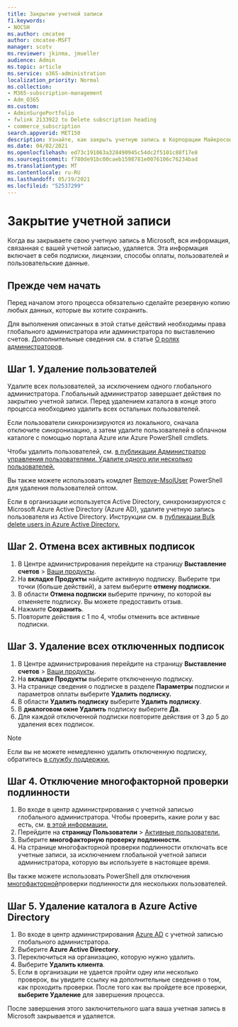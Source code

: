 ```yaml
---
title: Закрытие учетной записи
f1.keywords:
- NOCSH
ms.author: cmcatee
author: cmcatee-MSFT
manager: scotv
ms.reviewer: jkinma, jmueller
audience: Admin
ms.topic: article
ms.service: o365-administration
localization_priority: Normal
ms.collection:
- M365-subscription-management
- Adm_O365
ms.custom:
- AdminSurgePortfolio
- fwlink 2133922 to Delete subscription heading
- commerce_subscription
search.appverid: MET150
description: Узнайте, как закрыть учетную запись в Корпорации Майкрософт.
ms.date: 04/02/2021
ms.openlocfilehash: ed73c191063a328490945c54dc2f5101c88f17e8
ms.sourcegitcommit: f780de91bc00caeb1598781e0076106c76234bad
ms.translationtype: MT
ms.contentlocale: ru-RU
ms.lasthandoff: 05/19/2021
ms.locfileid: "52537299"
---
```

# <a name="close-your-account"></a>Закрытие учетной записи

Когда вы закрываете свою учетную запись в Microsoft, вся информация, связанная с вашей учетной записью, удаляется. Эта информация включает в себя подписки, лицензии, способы оплаты, пользователей и пользовательские данные.

## <a name="before-you-begin"></a>Прежде чем начать

Перед началом этого процесса обязательно сделайте резервную копию любых данных, которые вы хотите сохранить.

Для выполнения описанных в этой статье действий необходимы права глобального администратора или администратора по выставлению счетов. Дополнительные сведения см. в статье [О ролях администраторов](../admin/add-users/about-admin-roles.md).

## <a name="step-1-delete-users"></a>Шаг 1. Удаление пользователей

Удалите всех пользователей, за исключением одного глобального администратора. Глобальный администратор завершает действия по закрытию учетной записи. Перед удалением каталога в конце этого процесса необходимо удалить всех остальных пользователей.

Если пользователи синхронизируются из локального, сначала отключите синхронизацию, а затем удалите пользователей в облачном каталоге с помощью портала Azure или Azure PowerShell cmdlets.

Чтобы удалить пользователей, см. [в публикации Администратор управления пользователями. Удалите одного или несколько пользователей.](../admin/add-users/delete-a-user.md#user-management-admin-delete-one-or-more-users-from-office-365)

Вы также можете использовать комдлет [Remove-MsolUser](/powershell/module/msonline/remove-msoluser) PowerShell для удаления пользователей оптом.

Если в организации используется Active Directory, синхронизируются с Microsoft Azure Active Directory (Azure AD), удалите учетную запись пользователя из Active Directory. Инструкции см. в [публикации Bulk delete users in Azure Active Directory.](/azure/active-directory/users-groups-roles/users-bulk-delete)

## <a name="step-2-cancel-all-active-subscriptions"></a>Шаг 2. Отмена всех активных подписок

1. В Центре администрирования перейдите на страницу **Выставление счетов** > <a href="https://go.microsoft.com/fwlink/p/?linkid=842054" target="_blank">Ваши продукты</a>.
2. На **вкладке Продукты** найдите активную подписку. Выберите три точки (больше действий), а затем выберите **отмену подписки.**
3. В области **Отмена подписки** выберите причину, по которой вы отменяете подписку. Вы можете предоставить отзыв.
4. Нажмите **Сохранить**.
5. Повторите действия с 1 по 4, чтобы отменить все активные подписки.

## <a name="step-3-delete-all-disabled-subscriptions"></a>Шаг 3. Удаление всех отключенных подписок

1. В Центре администрирования перейдите на страницу **Выставление счетов** > <a href="https://go.microsoft.com/fwlink/p/?linkid=842054" target="_blank">Ваши продукты</a>.
2. На **вкладке Продукты** выберите отключенную подписку.
3. На странице сведения о подписке в разделе **Параметры** подписки и параметров оплаты выберите **Удалить подписку.**
4. В области **Удалить подписку** выберите **Удалить подписку**.
5. В **диалоговом окне Удалить** подписку выберите **Да**.
6. Для каждой отключенной подписки повторите действия от 3 до 5 до удаления всех подписок.

> [!NOTE]
> Если вы не можете немедленно удалить отключенную подписку, обратитесь [в службу поддержки.](../business-video/get-help-support.md)

## <a name="step-4-disable-multi-factor-authentication"></a>Шаг 4. Отключение многофакторной проверки подлинности

1. Во входе в центр администрирования с учетной записью глобального администратора. Чтобы проверить, какие роли у вас есть, см. [в этой информации.](../admin/add-users/assign-admin-roles.md#check-admin-roles-in-your-organization)
2. Перейдите на **страницу Пользователи**  >  <a href="https://go.microsoft.com/fwlink/p/?linkid=834822" target="_blank">Активные пользователи.</a>
3. Выберите **многофакторную проверку подлинности.**
4. На странице многофакторной проверки подлинности отключать все учетные записи, за исключением глобальной учетной записи администратора, которую вы используете в настоящее время.

Вы также можете использовать PowerShell для отключения [многофакторной](/azure/active-directory/authentication/howto-mfa-userstates#change-state-using-powershell)проверки подлинности для нескольких пользователей.


## <a name="step-5-delete-the-directory-in-azure-active-directory"></a>Шаг 5. Удаление каталога в Azure Active Directory

1. Во входе в центр администрирования <a href="https://aad.portal.azure.com/" target="_blank">Azure AD</a> с учетной записью глобального администратора.
2. Выберите **Azure Active Directory**.
3. Переключиться на организацию, которую нужно удалить.
4. Выберите **Удалить клиента**.
5. Если в организации не удается пройти одну или несколько проверок, вы увидите ссылку на дополнительные сведения о том, как проходить проверки. После того как вы пройдете все проверки, **выберите Удаление** для завершения процесса.

После завершения этого заключительного шага ваша учетная запись в Microsoft закрывается и удаляется.
